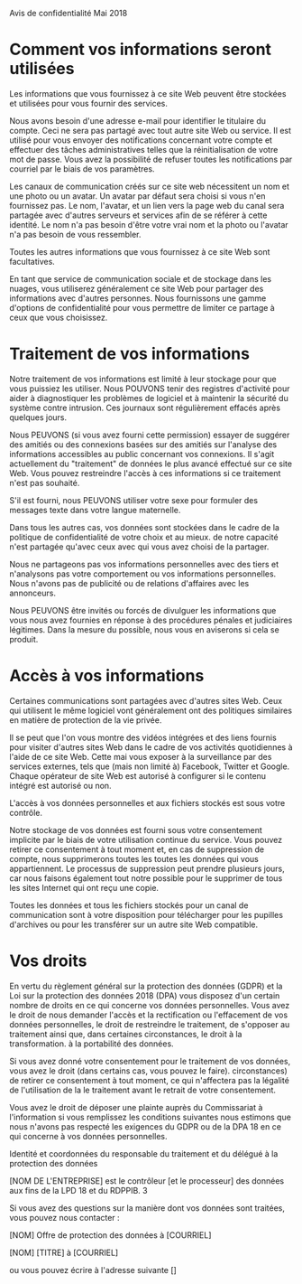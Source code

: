 Avis de confidentialité Mai 2018

Comment vos informations seront utilisées
=================================

Les informations que vous fournissez à ce site Web peuvent être stockées et utilisées pour vous fournir des services.

Nous avons besoin d'une adresse e-mail pour identifier le titulaire du compte. Ceci ne sera pas partagé avec tout autre site Web ou service. Il est utilisé pour vous envoyer des notifications concernant votre compte et effectuer des tâches administratives telles que la réinitialisation de votre mot de passe. Vous avez la possibilité de refuser toutes les notifications par courriel par le biais de vos paramètres. 

Les canaux de communication créés sur ce site web nécessitent un nom et une photo ou un avatar. Un avatar par défaut sera choisi si vous n'en fournissez pas. Le nom, l'avatar, et un lien vers la page web du canal sera partagée avec d'autres serveurs et services afin de se référer à cette identité. Le nom n'a pas besoin d'être votre vrai nom et la photo ou l'avatar n'a pas besoin de vous ressembler.

Toutes les autres informations que vous fournissez à ce site Web sont facultatives. 

En tant que service de communication sociale et de stockage dans les nuages, vous utiliserez généralement ce site Web pour partager des informations avec d'autres personnes. Nous fournissons une gamme d'options de confidentialité pour vous permettre de limiter ce partage à ceux que vous choisissez. 

Traitement de vos informations
==============================

Notre traitement de vos informations est limité à leur stockage pour que vous puissiez les utiliser. Nous POUVONS tenir des registres d'activité pour aider à diagnostiquer les problèmes de logiciel et à maintenir la sécurité du système contre
intrusion. Ces journaux sont régulièrement effacés après quelques jours. 

Nous PEUVONS (si vous avez fourni cette permission) essayer de suggérer des amitiés ou des connexions basées sur des amitiés
sur l'analyse des informations accessibles au public concernant vos connexions. Il s'agit actuellement du "traitement" de données le plus avancé effectué sur ce site Web. Vous pouvez restreindre l'accès à ces informations si ce traitement n'est pas souhaité. 

S'il est fourni, nous PEUVONS utiliser votre sexe pour formuler des messages texte dans votre langue maternelle.

Dans tous les autres cas, vos données sont stockées dans le cadre de la politique de confidentialité de votre choix et au mieux.
de notre capacité n'est partagée qu'avec ceux avec qui vous avez choisi de la partager.  

Nous ne partageons pas vos informations personnelles avec des tiers et n'analysons pas votre comportement ou vos informations personnelles.
Nous n'avons pas de publicité ou de relations d'affaires avec les annonceurs.  

Nous PEUVONS être invités ou forcés de divulguer les informations que vous nous avez fournies en réponse à des procédures pénales et judiciaires légitimes. Dans la mesure du possible, nous vous en aviserons si cela se produit. 

Accès à vos informations
==========================

Certaines communications sont partagées avec d'autres sites Web. Ceux qui utilisent le même logiciel vont généralement 
ont des politiques similaires en matière de protection de la vie privée. 

Il se peut que l'on vous montre des vidéos intégrées et des liens fournis pour visiter d'autres sites Web dans le cadre de vos activités quotidiennes à l'aide de ce site Web. Cette mai vous exposer à la surveillance par des services externes, tels que (mais non limité à) Facebook, Twitter et Google. Chaque opérateur de site Web est autorisé à configurer si le contenu intégré est autorisé ou non.

L'accès à vos données personnelles et aux fichiers stockés est sous votre contrôle.  

Notre stockage de vos données est fourni sous votre consentement implicite par le biais de votre utilisation continue du service. Vous pouvez retirer ce consentement à tout moment et, en cas de suppression de compte, nous supprimerons toutes les toutes les données qui vous appartiennent. Le processus de suppression peut prendre plusieurs jours, car nous faisons également tout notre possible pour le supprimer de tous les sites Internet qui ont reçu une copie. 

Toutes les données et tous les fichiers stockés pour un canal de communication sont à votre disposition pour
télécharger pour les pupilles d'archives ou pour les transférer sur un autre site Web compatible. 

Vos droits
===========

En vertu du règlement général sur la protection des données
(GDPR) et la Loi sur la protection des données 2018 (DPA) 
vous disposez d'un certain nombre de droits en ce qui concerne vos données personnelles. 
Vous avez le droit de nous demander l'accès et la rectification ou l'effacement de vos données personnelles,
le droit de restreindre le traitement, de s'opposer au traitement ainsi que, dans certaines circonstances, le droit à la transformation.
à la portabilité des données.

Si vous avez donné votre consentement pour le traitement de vos données, vous avez le droit (dans certains cas, vous pouvez le faire). 
circonstances) de retirer ce consentement à tout moment, ce qui n'affectera pas la légalité de l'utilisation de la 
le traitement avant le retrait de votre consentement.

Vous avez le droit de déposer une plainte auprès du Commissariat à l'information si vous remplissez les conditions suivantes 
nous estimons que nous n'avons pas respecté les exigences du GDPR ou de la DPA 18 en ce qui concerne 
à vos données personnelles.

Identité et coordonnées du responsable du traitement et du délégué à la protection des données

[NOM DE L'ENTREPRISE]
est le contrôleur [et le processeur]
des données aux fins de la LPD 18 et du RDPPIB. 3

Si vous avez des questions sur la manière dont vos données sont traitées, vous pouvez nous contacter :

[NOM]
Offre de protection des données à 
[COURRIEL]

[NOM] [TITRE]
à 
[COURRIEL]

ou vous pouvez écrire à l'adresse suivante []
